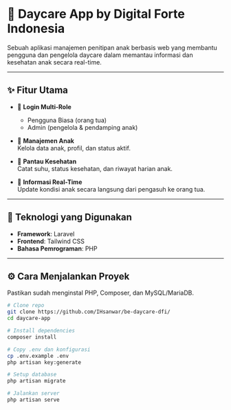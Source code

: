 
# 👶 Daycare App by Digital Forte Indonesia

Sebuah aplikasi manajemen penitipan anak berbasis web yang membantu pengguna dan pengelola daycare dalam memantau informasi dan kesehatan anak secara real-time.

---

## ✨ Fitur Utama

- 🔐 **Login Multi-Role**  
  - Pengguna Biasa (orang tua)
  - Admin (pengelola & pendamping anak)

- 🧒 **Manajemen Anak**  
  Kelola data anak, profil, dan status aktif.

- 💊 **Pantau Kesehatan**  
  Catat suhu, status kesehatan, dan riwayat harian anak.

- 📢 **Informasi Real-Time**  
  Update kondisi anak secara langsung dari pengasuh ke orang tua.

---

## 🚀 Teknologi yang Digunakan

- **Framework**: Laravel
- **Frontend**: Tailwind CSS
- **Bahasa Pemrograman**: PHP

---

## ⚙️ Cara Menjalankan Proyek

Pastikan sudah menginstal PHP, Composer, dan MySQL/MariaDB.

```bash
# Clone repo
git clone https://github.com/IHsanwar/be-daycare-dfi/
cd daycare-app

# Install dependencies
composer install

# Copy .env dan konfigurasi
cp .env.example .env
php artisan key:generate

# Setup database
php artisan migrate

# Jalankan server
php artisan serve
